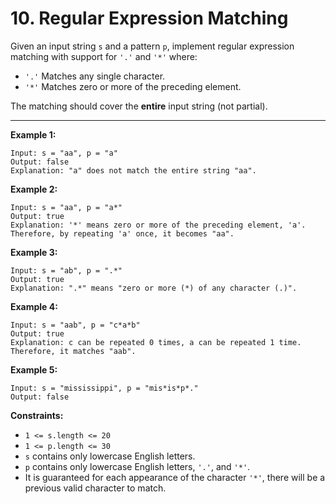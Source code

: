 # 10. Regular Expression Matching

Given an input string `s` and a pattern `p`, implement regular expression matching with support for `'.'` and `'*'` where:

* `'.'` Matches any single character.
* `'*'` Matches zero or more of the preceding element.

The matching should cover the **entire** input string (not partial).

 
---
**Example 1:**

```
Input: s = "aa", p = "a"
Output: false
Explanation: "a" does not match the entire string "aa".
```

**Example 2:**

```
Input: s = "aa", p = "a*"
Output: true
Explanation: '*' means zero or more of the preceding element, 'a'. Therefore, by repeating 'a' once, it becomes "aa".
```

**Example 3:**

```
Input: s = "ab", p = ".*"
Output: true
Explanation: ".*" means "zero or more (*) of any character (.)".
```

**Example 4:**

```
Input: s = "aab", p = "c*a*b"
Output: true
Explanation: c can be repeated 0 times, a can be repeated 1 time. Therefore, it matches "aab".
```

**Example 5:**

```
Input: s = "mississippi", p = "mis*is*p*."
Output: false
```

**Constraints:**

* `1 <= s.length <= 20`
* `1 <= p.length <= 30`
* `s` contains only lowercase English letters.
* `p` contains only lowercase English letters, `'.'`, and `'*'`.
* It is guaranteed for each appearance of the character `'*'`, there will be a previous valid character to match.
